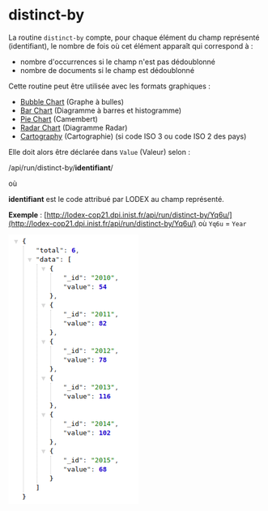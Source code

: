 # distinct-by

La routine `distinct-by` compte, pour chaque élément du champ représenté \(identifiant\), le nombre de fois où cet élément apparaît qui correspond à :

* nombre d'occurrences si le champ n'est pas dédoublonné
* nombre de documents si le champ est dédoublonné

Cette routine peut être utilisée avec les formats graphiques :

* [Bubble Chart](../../administration/modele/format/bubblechart.md) \(Graphe à bulles\)
* [Bar Chart](../../administration/modele/format/distribution-charts/barchart.md) \(Diagramme à barres et histogramme\)
* [Pie Chart](../../administration/modele/format/distribution-charts/piechart.md) \(Camembert\)
* [Radar Chart](../../administration/modele/format/distribution-charts/radarchart.md) \(Diagramme Radar\)
* [Cartography](../../administration/modele/format/cartography.md) \(Cartographie\) \(si code ISO 3 ou code ISO 2 des pays\)

Elle doit alors être déclarée dans `Value` \(Valeur\) selon :

/api/run/distinct-by/**identifiant**/

où

**identifiant** est le code attribué par LODEX au champ représenté.

**Exemple** : [http://lodex-cop21.dpi.inist.fr/api/run/distinct-by/Yq6u/](http://lodex-cop21.dpi.inist.fr/api/run/distinct-by/Yq6u/) où `Yq6u` = `Year`

![R&#xE9;sultat JSON de la routine distinct-by](../../.gitbook/assets/routinedistinctby.png)
